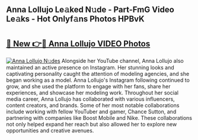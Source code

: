 ## Anna Lollujo Le𝚊ked N𝚞de - Part-FmG Video Le𝚊ks - Hot Onlyf𝚊ns Photos HPBvK

# <h2><a href="http://ab36817.deff.icu/?id=Anna+Lollujo">🔗 New 👉🔴 Anna Lollujo VIDEO Photos</a></h2>

[![Anna Lollujo N𝚞des](https://i.imgur.com/rIISA9y.gif)](http://ab36817.deff.icu/?id=Anna+Lollujo)
Alongside her YouTube channel, Anna Lollujo also maintained an active presence on Instagram. Her stunning looks and captivating personality caught the attention of modeling agencies, and she began working as a model. Anna Lollujo's Instagram following continued to grow, and she used the platform to engage with her fans, share her experiences, and showcase her modeling work. Throughout her social media career, Anna Lollujo has collaborated with various influencers, content creators, and brands. Some of her most notable collaborations include working with fellow YouTuber and gamer, Chance Sutton, and partnering with companies like Boost Mobile and Nike. These collaborations not only helped expand her reach but also allowed her to explore new opportunities and creative avenues.
